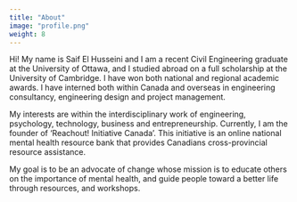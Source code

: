 ```yaml
---
title: "About"
image: "profile.png"
weight: 8
---
```


Hi! My name is Saif El Husseini and I am a recent Civil Engineering graduate at the University of Ottawa, and I studied abroad on a full scholarship at the University of Cambridge. I have won both national and regional academic awards. I have interned both within Canada and overseas in engineering consultancy, engineering design and project management.

My interests are within the interdisciplinary work of engineering, psychology, technology, business and entrepreneurship. Currently, I am the founder of ‘Reachout! Initiative Canada’. This initiative is an online national mental health resource bank that provides Canadians cross-provincial resource assistance. 

My goal is to be an advocate of change whose mission is to educate others on the importance of mental health, and guide people toward a better life through resources, and workshops.
